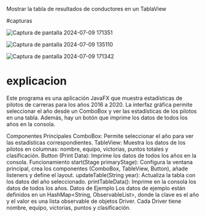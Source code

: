 Mostrar la tabla de resultados de conductores en un TablaView

#capturas


![Captura de pantalla 2024-07-09 171351](https://github.com/Ivanmurillojr30/tabla-de-resultados-de-conductores/assets/168851753/dd0dd86d-a938-4e47-86c6-cc1a479816b6)


![Captura de pantalla 2024-07-09 135110](https://github.com/Ivanmurillojr30/tabla-de-resultados-de-conductores/assets/168851753/7fab6ce9-8aab-4ab9-b3c4-b4ba39069270)


![Captura de pantalla 2024-07-09 171342](https://github.com/Ivanmurillojr30/tabla-de-resultados-de-conductores/assets/168851753/31f14251-3e93-4fe6-a2ae-a6f38b7254db)


# explicacion 

Este programa es una aplicación JavaFX que muestra estadísticas de pilotos de carreras para los años 2016 a 2020. La interfaz gráfica permite seleccionar el año desde un ComboBox y ver las estadísticas de los pilotos en una tabla. Además, hay un botón que imprime los datos de todos los años en la consola.

Componentes Principales
ComboBox: Permite seleccionar el año para ver las estadísticas correspondientes.
TableView: Muestra los datos de los pilotos en columnas: nombre, equipo, victorias, puntos totales y clasificación.
Button (Print Data): Imprime los datos de todos los años en la consola.
Funcionamiento
start(Stage primaryStage): Configura la ventana principal, crea los componentes (ComboBox, TableView, Button), añade listeners y define el layout.
updateTable(String year): Actualiza la tabla con los datos del año seleccionado.
printTableData(): Imprime en la consola los datos de todos los años.
Datos de Ejemplo
Los datos de ejemplo están definidos en un HashMap<String, ObservableList<Driver>>, donde la clave es el año y el valor es una lista observable de objetos Driver. Cada Driver tiene nombre, equipo, victorias, puntos y clasificación.
